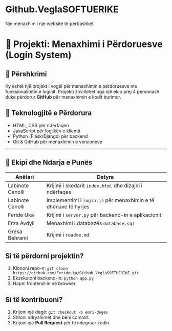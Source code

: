 # Github.VeglaSOFTUERIKE
Nje menaxhim i nje website te perbashket
# 📌 Projekti: Menaxhimi i Përdoruesve (Login System)

## 📌 Përshkrimi
Ky është një projekt i vogël për menaxhimin e përdoruesve me funksionalitetin e loginit. Projekti zhvillohet nga një ekip prej 4 personash duke përdorur **GitHub** për menaxhimin e kodit burimor.

## 🚀 Teknologjitë e Përdorura
- HTML, CSS për ndërfaqen
- JavaScript për logjikën e klientit
- Python (Flask/Django) për backend
- Git & GitHub për menaxhimin e versioneve

---

## 👥 Ekipi dhe Ndarja e Punës

| Anëtari | Detyra |
|---------|---------|
| Labinote Canolli| Krijimi i skedarit `index.html` dhe dizajni i ndërfaqes |
| Labinote Canolli | Implementimi i `login.js` për menaxhimin e të dhënave të hyrjes |
| Feride Uka | Krijimi i `server.py` për backend-in e aplikacionit |
| Erza Avdyli | Menaxhimi i databazës `database.sql` |
| Gresa Behrami | Krijimi  i `readme.md`  |





## Si të përdorni projektin?
1. Klononi repo-n: `git clone https://github.com/Ferideuka/Github.VeglaSOFTUERIKE.git`
2. Ekzekutoni backend-in: `python app.py`
3. Hapni frontend-in në browser.

## Si të kontribuoni?
1. Krijoni një degë: `git checkout -b emri-deges`
2. Shtoni ndryshimet dhe bëni commit.
3. Krijoni një **Pull Request** për të integruar kodin.